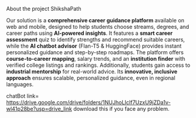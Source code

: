 About the project ShikshaPath

Our solution is a **comprehensive career guidance platform** available on web and mobile, designed to help students choose streams, degrees, and career paths using **AI-powered insights**. It features a **smart career assessment** quiz to identify strengths and recommend suitable careers, while the **AI chatbot advisor** (Flan-T5 & HuggingFace) provides instant personalized guidance and step-by-step roadmaps. The platform offers **course-to-career mapping**, salary trends, and an **institution finder** with verified college listings and rankings. Additionally, students gain access to **industrial mentorship** for real-world advice. Its **innovative, inclusive approach** ensures scalable, personalized guidance, even in regional languages.



chatBot link= https://drive.google.com/drive/folders/1NUJhoLIclf7UzxU9jZDa1v-wl41p28be?usp=drive_link
download this if you face any problem.